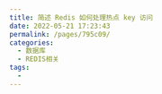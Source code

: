 ```yaml
---
title: 简述 Redis 如何处理热点 key 访问
date: 2022-05-21 17:23:43
permalink: /pages/795c09/
categories:
  - 数据库
  - REDIS相关
tags:
  - 
---
```

